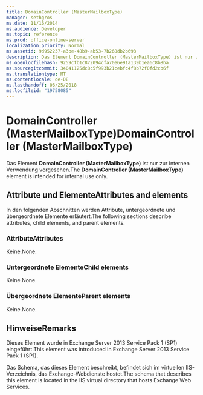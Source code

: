 ```yaml
---
title: DomainController (MasterMailboxType)
manager: sethgros
ms.date: 11/16/2014
ms.audience: Developer
ms.topic: reference
ms.prod: office-online-server
localization_priority: Normal
ms.assetid: 9d952237-a3be-48b9-ab53-7b268db2b693
description: Das Element DomainController (MasterMailboxType) ist nur zur internen Verwendung vorgesehen.
ms.openlocfilehash: 9259cfb1c872094cfa70e6e91a139b1ea6c8b8ba
ms.sourcegitcommit: 34041125dc8c5f993b21cebfc4f8b72f0fd2cb6f
ms.translationtype: MT
ms.contentlocale: de-DE
ms.lasthandoff: 06/25/2018
ms.locfileid: "19758085"
---
```

# <a name="domaincontroller-mastermailboxtype"></a><span data-ttu-id="af585-103">DomainController (MasterMailboxType)</span><span class="sxs-lookup"><span data-stu-id="af585-103">DomainController (MasterMailboxType)</span></span>

<span data-ttu-id="af585-104">Das Element **DomainController (MasterMailboxType)** ist nur zur internen Verwendung vorgesehen.</span><span class="sxs-lookup"><span data-stu-id="af585-104">The **DomainController (MasterMailboxType)** element is intended for internal use only.</span></span> 

## <a name="attributes-and-elements"></a><span data-ttu-id="af585-105">Attribute und Elemente</span><span class="sxs-lookup"><span data-stu-id="af585-105">Attributes and elements</span></span>

<span data-ttu-id="af585-106">In den folgenden Abschnitten werden Attribute, untergeordnete und übergeordnete Elemente erläutert.</span><span class="sxs-lookup"><span data-stu-id="af585-106">The following sections describe attributes, child elements, and parent elements.</span></span>
  
### <a name="attributes"></a><span data-ttu-id="af585-107">Attribute</span><span class="sxs-lookup"><span data-stu-id="af585-107">Attributes</span></span>

<span data-ttu-id="af585-108">Keine.</span><span class="sxs-lookup"><span data-stu-id="af585-108">None.</span></span>
  
### <a name="child-elements"></a><span data-ttu-id="af585-109">Untergeordnete Elemente</span><span class="sxs-lookup"><span data-stu-id="af585-109">Child elements</span></span>

<span data-ttu-id="af585-110">Keine.</span><span class="sxs-lookup"><span data-stu-id="af585-110">None.</span></span>
  
### <a name="parent-elements"></a><span data-ttu-id="af585-111">Übergeordnete Elemente</span><span class="sxs-lookup"><span data-stu-id="af585-111">Parent elements</span></span>

<span data-ttu-id="af585-112">Keine.</span><span class="sxs-lookup"><span data-stu-id="af585-112">None.</span></span>
  
## <a name="remarks"></a><span data-ttu-id="af585-113">Hinweise</span><span class="sxs-lookup"><span data-stu-id="af585-113">Remarks</span></span>

<span data-ttu-id="af585-114">Dieses Element wurde in Exchange Server 2013 Service Pack 1 (SP1) eingeführt.</span><span class="sxs-lookup"><span data-stu-id="af585-114">This element was introduced in Exchange Server 2013 Service Pack 1 (SP1).</span></span>
  
<span data-ttu-id="af585-115">Das Schema, das dieses Element beschreibt, befindet sich im virtuellen IIS-Verzeichnis, das Exchange-Webdienste hostet.</span><span class="sxs-lookup"><span data-stu-id="af585-115">The schema that describes this element is located in the IIS virtual directory that hosts Exchange Web Services.</span></span>
  

